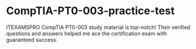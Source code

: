# CompTIA-PT0-003-practice-test
ITEXAMSPRO CompTIA PT0-003 study material is top-notch! Their verified questions and answers helped me ace the certification exam with guaranteed success.
